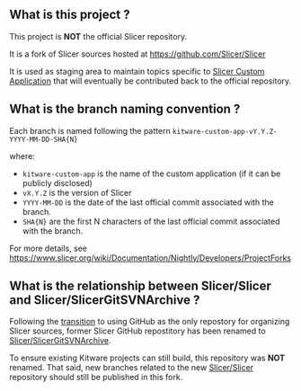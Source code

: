 What is this project ?
----------------------

This project is **NOT** the official Slicer repository.

It is a fork of Slicer sources hosted at https://github.com/Slicer/Slicer

It is used as staging area to maintain topics specific to [Slicer Custom Application](https://github.com/KitwareMedical/SlicerCustomAppTemplate#readme) that will eventually be contributed back to the official repository.


What is the branch naming convention ?
--------------------------------------

Each branch is named following the pattern `kitware-custom-app-vY.Y.Z-YYYY-MM-DD-SHA{N}`

where:

* `kitware-custom-app` is the name of the custom application (if it can be publicly disclosed)
* `vX.Y.Z` is the version of Slicer
* `YYYY-MM-DD` is the date of the last official commit associated with the branch.
* `SHA{N}` are the first N characters of the last official commit associated with the branch.

For more details, see https://www.slicer.org/wiki/Documentation/Nightly/Developers/ProjectForks

What is the relationship between Slicer/Slicer and Slicer/SlicerGitSVNArchive ?
-------------------------------------------------------------------------------

Following the [transition](https://discourse.slicer.org/t/transition-to-github/10358) to using GitHub as the only repostory for organizing Slicer sources, former Slicer GitHub repostitory has been renamed to [Slicer/SlicerGitSVNArchive](https://github.com/Slicer/SlicerGitSVNArchive).

To ensure existing Kitware projects can still build, this repository was **NOT** renamed. That said, new branches related to the new [Slicer/Slicer](https://github.com/Slicer/Slicer) repository should still be published in this fork.

